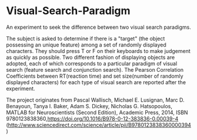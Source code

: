 # Visual-Search-Paradigm
An experiment to seek the difference between two visual search paradigms.



The subject is asked to determine if there is a "target" (the object possessing an unique feature) among a set of randomly displayed characters. They should press T or F on their keyboards to make judgement  as quickly as possible. Two different fashion of displaying objects are adopted, each of which corresponds to a particular paradigm of visual search (feature search and conjunction search). The Pearson Correlation Coefficients between RT(reaction time) and set size(number of randomly displayed characters) for each type of visual search are reported after the experiment.






The project originates from Pascal Wallisch, Michael E. Lusignan, Marc D. Benayoun, Tanya I. Baker, Adam S. Dickey, Nicholas G. Hatsopoulos, MATLAB for Neuroscientists (Second Edition), Academic Press, 2014, ISBN 9780123838360,https://doi.org/10.1016/B978-0-12-383836-0.00039-4 (http://www.sciencedirect.com/science/article/pii/B9780123838360000394)
